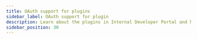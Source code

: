 ```yaml
---
title: OAuth support for plugins
sidebar_label: OAuth support for plugin
description: Learn about the plugins in Internal Developer Portal and how to customize IDP using them.
sidebar_position: 30
---
```

